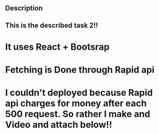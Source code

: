 ## Description
<h2>This is the described task 2!!</h2>
<h1>It uses React + Bootsrap </h1>
<h1>Fetching is Done through Rapid api</h1>
<h1>I couldn't deployed because Rapid api charges for money after each 500 request. So rather I make and Video and attach below!!</h1>


